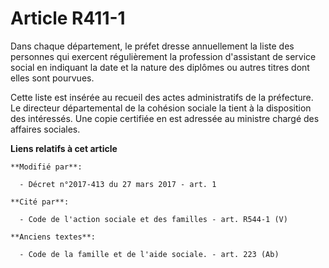 # Article R411-1

Dans chaque département, le préfet dresse annuellement la liste des personnes qui exercent régulièrement la profession
d'assistant de service social en indiquant la date et la nature des diplômes ou autres titres dont elles sont pourvues.

Cette liste est insérée au recueil des actes administratifs de la préfecture. Le directeur départemental de la cohésion
sociale la tient à la disposition des intéressés. Une copie certifiée en est adressée au ministre chargé des affaires
sociales.

**Liens relatifs à cet article**

	**Modifié par**:

	  - Décret n°2017-413 du 27 mars 2017 - art. 1

	**Cité par**:

	  - Code de l'action sociale et des familles - art. R544-1 (V)

	**Anciens textes**:

	  - Code de la famille et de l'aide sociale. - art. 223 (Ab)
